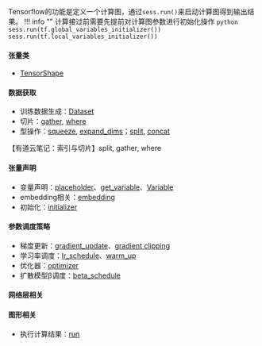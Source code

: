 Tensorflow的功能是定义一个计算图，通过`sess.run()`来启动计算图得到输出结果。
!!! info ""
    计算接过前需要先提前对计算图参数进行初始化操作
    ```python
    sess.run(tf.global_variables_initializer())
    sess.run(tf.local_variables_initializer())
    ```

#### 张量类
- [TensorShape](tensor_related/tensor_class/#tensorshape)


#### 数据获取
- 训练数据生成：[Dataset](data_fetch/Dataset.md)
- 切片：[gather](data_fetch/gather.md), [where](data_fetch/where.md)
- 型操作：[squeeze](shape_operate/squeeze/#squeeze), [expand_dims](shape_operate/squeeze/#unsqueeze)；[split](shape_operate/split_concat/#split), [concat](shape_operate/split_concat/#concat)

【有道云笔记：索引与切片】split, gather, where

#### 张量声明
- 变量声明：[placeholder](tensor_related/declaration/#placeholder)、[get_variable](tensor_related/declaration/#get_variable)、[Variable](tensor_related/declaration/#variable)
- embedding相关：[embedding](tensor_related/declaration/#embedding)
- 初始化：[initializer](tensor_related/declaration/#initializer)

#### 参数调度策略
- 梯度更新：[gradient_update](schedule/gradient_update.md)、[gradient clipping](schedule/gradient_update/#gradient-clipping)
- 学习率调度：[lr_schedule](schedule/gradient_update/#lr_schedule)、[warm_up](schedule/gradient_update/#warmup)
- 优化器：[optimizer](schedule/gradient_update/#optimizer)
- 扩散模型β调度：[beta_schedule]()

#### 网络层相关

#### 图形相关

- 执行计算结果：[run]()